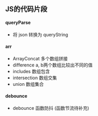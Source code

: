 ## JS的代码片段

#### queryParse
- 将 json 转换为 queryString

#### arr
- ArrayConcat 多个数组拼接
- difference a, b两个数组比较出不同的值
- includes 数组包含
- intersection 数组交集
- union 数组集合

#### debounce
- debounce 函数防抖 (函数节流待补充)

